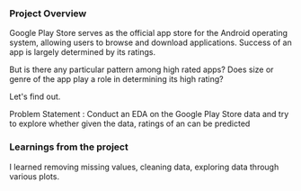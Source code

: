 ### Project Overview

 Google Play Store serves as the official app store for the Android operating system, allowing users to browse and download applications. Success of an app is largely determined by its ratings.

But is there any particular pattern among high rated apps? Does size or genre of the app play a role in determining its high rating?

Let's find out.

Problem Statement :
                                    Conduct an EDA on the Google Play Store data and try to explore whether given the data, ratings of an can be predicted


### Learnings from the project

 I learned removing missing values, cleaning data, exploring data through various plots.


